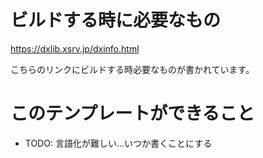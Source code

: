 # ビルドする時に必要なもの

https://dxlib.xsrv.jp/dxinfo.html

こちらのリンクにビルドする時必要なものが書かれています。

# このテンプレートができること

- TODO: 言語化が難しい...いつか書くことにする
